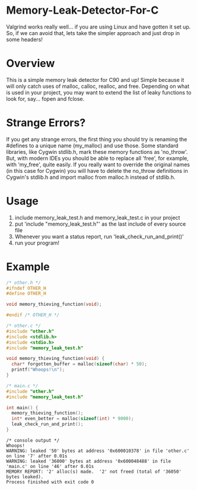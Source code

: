 # Memory-Leak-Detector-For-C
Valgrind works really well... if you are using Linux and have gotten it set up.  So, if we can avoid that, lets take the simpler approach and just drop in some headers!

# Overview
This is a simple memory leak detector for C90 and up!  Simple because it will only catch
uses of malloc, calloc, realloc, and free.  Depending on what is used in your project,
you may want to extend the list of leaky functions to look for, say... fopen and fclose.

# Strange Errors?
If you get any strange errors, the first thing you should try is renaming the #defines to a unique name
(my_malloc) and use those.  Some standard libraries, like Cygwin stdlib.h, mark these memory functions as
'no_throw'.  But, with modern IDEs you should be able to replace all 'free', for example, with 'my_free', quite
easily.  If you really want to override the original names (in this case for Cygwin) you will have to delete the
no_throw definitions in Cygwin's stdlib.h and import malloc from malloc.h instead of stdlib.h.

# Usage
1. include memory_leak_test.h and memory_leak_test.c in your project
2. put 'include "memory_leak_test.h"' as the last include of every source file
3. Whenever you want a status report, run 'leak_check_run_and_print()'
4. run your program!

# Example
```C
/* other.h */
#ifndef OTHER_H
#define OTHER_H

void memory_thieving_function(void);

#endif /* OTHER_H */

/* other.c */
#include "other.h"
#include <stdlib.h>
#include <stdio.h>
#include "memory_leak_test.h"

void memory_thieving_function(void) {
  char* forgotten_buffer = malloc(sizeof(char) * 50);
  printf("Whoops!\n");
}

/* main.c */
#include "other.h"
#include "memory_leak_test.h"

int main() {
  memory_thieving_function();
  int* even_better = malloc(sizeof(int) * 9000);
  leak_check_run_and_print();
}
```
    
    /* console output */
    Whoops!
    WARNING: leaked '50' bytes at address '0x600010378' in file 'other.c' on line '7' after 0.01s
    WARNING: leaked '36000' bytes at address '0x600048488' in file 'main.c' on line '46' after 0.01s
    MEMORY REPORT: '2' alloc(s) made.  '2' not freed (total of '36050' bytes leaked).
    Process finished with exit code 0
